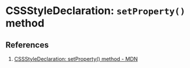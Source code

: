 # CSSStyleDeclaration: `setProperty()` method

## References

1. [CSSStyleDeclaration: setProperty() method - MDN](https://developer.mozilla.org/en-US/docs/Web/API/CSSStyleDeclaration/setProperty)
